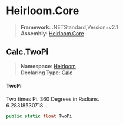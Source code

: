 # Heirloom.Core

> **Framework**: .NETStandard,Version=v2.1  
> **Assembly**: [Heirloom.Core][0]  

## Calc.TwoPi

> **Namespace**: [Heirloom][0]  
> **Declaring Type**: [Calc][1]  

#### TwoPi

Two times Pi. 360 Degrees in Radians.  
 6.28318530718...

```cs
public static float TwoPi
```

[0]: ../../../Heirloom.Core.md
[1]: ../Calc.md
